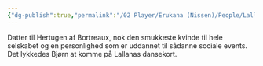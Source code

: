 ```yaml
---
{"dg-publish":true,"permalink":"/02 Player/Erukana (Nissen)/People/Lallana Bortreaux/"}
---
```



Datter til Hertugen af Bortreaux, nok den smukkeste kvinde til hele selskabet og en personlighed som er uddannet til sådanne sociale events. Det lykkedes Bjørn at komme på Lallanas dansekort.